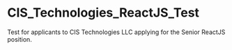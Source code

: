 # CIS_Technologies_ReactJS_Test
Test for applicants to CIS Technologies LLC applying for the Senior ReactJS position.
